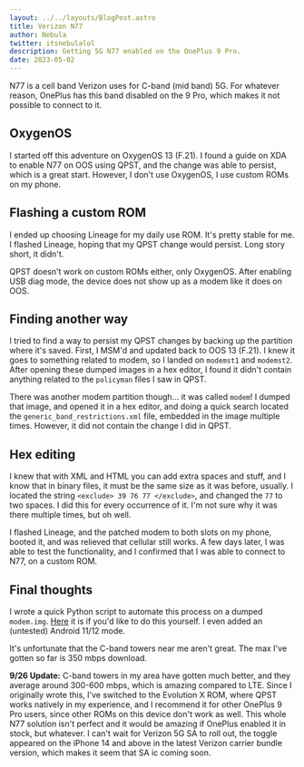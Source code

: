 ```yaml
---
layout: ../../layouts/BlogPost.astro
title: Verizon N77
author: Nebula
twitter: itsnebulalol
description: Getting 5G N77 enabled on the OnePlus 9 Pro.
date: 2023-05-02
---
```


N77 is a cell band Verizon uses for C-band (mid band) 5G. For whatever reason, OnePlus has this band disabled on the 9 Pro, which makes it not possible to connect to it.

## OxygenOS

I started off this adventure on OxygenOS 13 (F.21). I found a guide on XDA to enable N77 on OOS using QPST, and the change was able to persist, which is a great start. However, I don't use OxygenOS, I use custom ROMs on my phone.

## Flashing a custom ROM

I ended up choosing Lineage for my daily use ROM. It's pretty stable for me. I flashed Lineage, hoping that my QPST change would persist. Long story short, it didn't.

QPST doesn't work on custom ROMs either, only OxygenOS. After enabling USB diag mode, the device does not show up as a modem like it does on OOS.

## Finding another way

I tried to find a way to persist my QPST changes by backing up the partition where it's saved. First, I MSM'd and updated back to OOS 13 (F.21). I knew it goes to something related to modem, so I landed on `modemst1` and `modemst2`. After opening these dumped images in a hex editor, I found it didn't contain anything related to the `policyman` files I saw in QPST.

There was another modem partition though... it was called `modem`! I dumped that image, and opened it in a hex editor, and doing a quick search located the `generic_band_restrictions.xml` file, embedded in the image multiple times. However, it did not contain the change I did in QPST.

## Hex editing

I knew that with XML and HTML you can add extra spaces and stuff, and I know that in binary files, it must be the same size as it was before, usually. I located the string `<exclude> 39 76 77 </exclude>`, and changed the `77` to two spaces. I did this for every occurrence of it. I'm not sure why it was there multiple times, but oh well.

I flashed Lineage, and the patched modem to both slots on my phone, booted it, and was relieved that cellular still works. A few days later, I was able to test the functionality, and I confirmed that I was able to connect to N77, on a custom ROM.

## Final thoughts

I wrote a quick Python script to automate this process on a dumped `modem.img`. [Here](https://github.com/itsnebulalol/modempatcher) it is if you'd like to do this yourself. I even added an (untested) Android 11/12 mode.

It's unfortunate that the C-band towers near me aren't great. The max I've gotten so far is 350 mbps download.

**9/26 Update:** C-band towers in my area have gotten much better, and they average around 300-600 mbps, which is amazing compared to LTE. Since I originally wrote this, I've switched to the Evolution X ROM, where QPST works natively in my experience, and I recommend it for other OnePlus 9 Pro users, since other ROMs on this device don't work as well. This whole N77 solution isn't perfect and it would be amazing if OnePlus enabled it in stock, but whatever. I can't wait for Verizon 5G SA to roll out, the toggle appeared on the iPhone 14 and above in the latest Verizon carrier bundle version, which makes it seem that SA ic coming soon.
